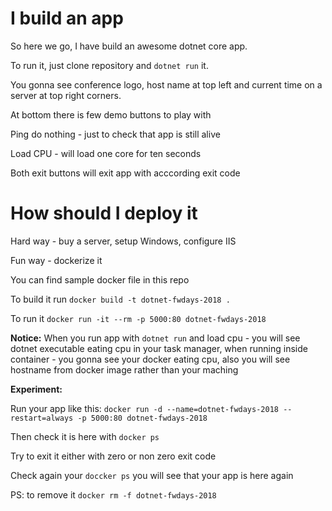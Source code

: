 # I build an app

So here we go, I have build an awesome dotnet core app.

To run it, just clone repository and `dotnet run` it.

You gonna see conference logo, host name at top left and current time on a server at top right corners.

At bottom there is few demo buttons to play with

Ping do nothing - just to check that app is still alive

Load CPU - will load one core for ten seconds

Both exit buttons will exit app with acccording exit code

# How should I deploy it

Hard way - buy a server, setup Windows, configure IIS

Fun way - dockerize it

You can find sample docker file in this repo

To build it run `docker build -t dotnet-fwdays-2018 .`

To run it `docker run -it --rm -p 5000:80 dotnet-fwdays-2018`

**Notice:** When you run app with `dotnet run` and load cpu - you will see dotnet executable eating cpu in your task manager, when running inside container - you gonna see your docker eating cpu, also you will see hostname from docker image rather than your maching

**Experiment:**

Run your app like this: `docker run -d --name=dotnet-fwdays-2018 --restart=always -p 5000:80 dotnet-fwdays-2018`

Then check it is here with `docker ps`

Try to exit it either with zero or non zero exit code

Check again your `doccker ps` you will see that your app is here again

PS: to remove it `docker rm -f dotnet-fwdays-2018`
